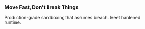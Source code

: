 ### Move Fast, Don't Break Things

Production-grade sandboxing that assumes breach. Meet hardened runtime.

